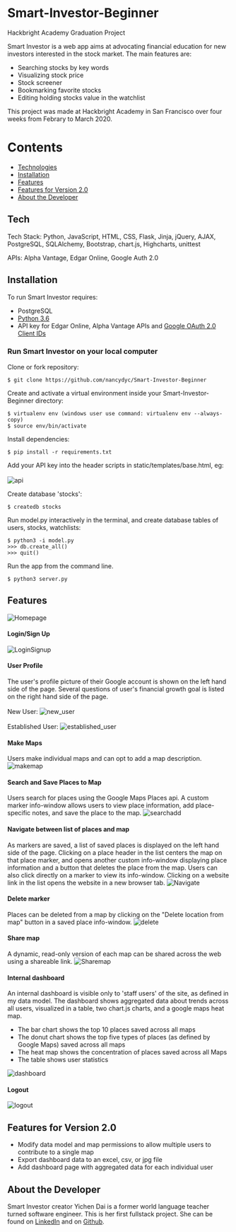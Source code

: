 # Smart-Investor-Beginner
Hackbright Academy Graduation Project

Smart Investor is a web app aims at advocating financial education for new investors interested in the stock market. The main features are:

  - Searching stocks by key words
  - Visualizing stock price
  - Stock screener
  - Bookmarking favorite stocks
  - Editing holding stocks value in the watchlist
 
This project was made at Hackbright Academy in San Francisco over four weeks from Febrary to March 2020.


# Contents

 * [Technologies](#tech)
 * [Installation](#install)
 * [Features](#features)
 * [Features for Version 2.0](#futureft)
 * [About the Developer](#aboutme)
 
 
## <a name="tech"></a>Tech

Tech Stack: Python, JavaScript, HTML, CSS, Flask, Jinja, jQuery, AJAX, PostgreSQL, SQLAlchemy, Bootstrap, chart.js, Highcharts, unittest

APIs: Alpha Vantage, Edgar Online, Google Auth 2.0


## <a name="install"></a>Installation

To run Smart Investor requires:

- PostgreSQL
- [Python 3.6](https://www.python.org/downloads/release/python-360/)
- API key for Edgar Online, Alpha Vantage APIs and [Google OAuth 2.0 Client IDs](https://console.developers.google.com/)

### Run Smart Investor on your local computer

Clone or fork repository:
```
$ git clone https://github.com/nancydyc/Smart-Investor-Beginner
```
Create and activate a virtual environment inside your Smart-Investor-Beginner directory:
```
$ virtualenv env (windows user use command: virtualenv env --always-copy)
$ source env/bin/activate
```
Install dependencies:
```
$ pip install -r requirements.txt
```
Add your API key into the header scripts in static/templates/base.html, eg:
<br><br>
![api](https://raw.githubusercontent.com/teganbroderick/Travelmaps/master/static/img/YOUR_API_KEY.png)

Create database 'stocks':
```
$ createdb stocks
```
Run model.py interactively in the terminal, and create database tables of users, stocks, watchlists:
```
$ python3 -i model.py
>>> db.create_all()
>>> quit()
```
Run the app from the command line.
```
$ python3 server.py
```

## <a name="features"></a>Features

![Homepage](https://raw.githubusercontent.com/teganbroderick/Travelmaps/master/static/img/homepage.png)
<br>

#### Login/Sign Up <br>

![LoginSignup](https://media.giphy.com/media/Uqw7dksoH56H2nzirV/giphy.gif)
<br>

#### User Profile

The user's profile picture of their Google account is shown on the left hand side of the page. Several questions of user's financial growth goal is listed on the right hand side of the page. <br><br>
New User:
![new_user](https://raw.githubusercontent.com/teganbroderick/Travelmaps/master/static/img/profilepage%20new%20user.png)
<br><br>
Established User:
![established_user](https://raw.githubusercontent.com/teganbroderick/Travelmaps/master/static/img/profilepage%20established%20user.png)

#### Make Maps

Users make individual maps and can opt to add a map description.
![makemap](http://g.recordit.co/qAINFJZ0EU.gif)

#### Search and Save Places to Map

Users search for places using the Google Maps Places api. A custom marker info-window allows users to view place information, add place-specific notes, and save the place to the map.
![searchadd](https://raw.githubusercontent.com/teganbroderick/Travelmaps/master/static/img/search_add_marker.gif)
<br>

#### Navigate between list of places and map

As markers are saved, a list of saved places is displayed on the left hand side of the page. Clicking on a place header in the list centers the map on that place marker, and opens another custom info-window displaying place information and a button that deletes the place from the map. Users can also click directly on a marker to view its info-window. Clicking on a website link in the list opens the website in a new browser tab.
![Navigate](https://raw.githubusercontent.com/teganbroderick/Travelmaps/master/static/img/navigate_map.gif)
<br>

#### Delete marker

Places can be deleted from a map by clicking on the "Delete location from map" button in a saved place info-window.
![delete](https://raw.githubusercontent.com/teganbroderick/Travelmaps/master/static/img/delete_marker.gif)
<br>

#### Share map

A dynamic, read-only version of each map can be shared across the web using a shareable link.
![Sharemap](https://raw.githubusercontent.com/teganbroderick/Travelmaps/master/static/img/share_map.gif)
<br>

#### Internal dashboard

An internal dashboard is visible only to 'staff users' of the site, as defined in my data model. The dashboard shows aggregated data about trends across all users, visualized in a table, two chart.js charts, and a google maps heat map. <br>

* The bar chart shows the top 10 places saved across all maps <br>
* The donut chart shows the top five types of places (as defined by Google Maps) saved across all maps
* The heat map shows the concentration of places saved across all Maps <br>
* The table shows user statistics

![dashboard](https://raw.githubusercontent.com/teganbroderick/Travelmaps/master/static/img/internal_dashboard.gif)

#### Logout
![logout](https://raw.githubusercontent.com/teganbroderick/Travelmaps/master/static/img/logout.gif)
<br>

## <a name="futureft"></a>Features for Version 2.0

* Modify data model and map permissions to allow multiple users to contribute to a single map
* Export dashboard data to an excel, csv, or jpg file
* Add dashboard page with aggregated data for each individual user

## <a name="aboutme"></a>About the Developer

Smart Investor creator Yichen Dai is a former world language teacher turned software engineer. This is her first fullstack project. She can be found on [LinkedIn](https://www.linkedin.com/in/yichen-dai-20557a195/) and on [Github](https://github.com/nancydyc).




















